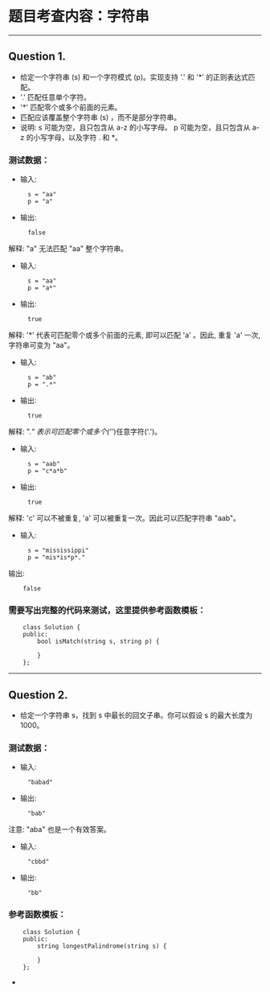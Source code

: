 # 题目考查内容：字符串
---
## Question 1.
- 给定一个字符串 (s) 和一个字符模式 (p)。实现支持 '.' 和 '*' 的正则表达式匹配。
- '.' 匹配任意单个字符。
- '*' 匹配零个或多个前面的元素。
- 匹配应该覆盖整个字符串 (s) ，而不是部分字符串。
- 说明:
	s 可能为空，且只包含从 a-z 的小写字母。
	p 可能为空，且只包含从 a-z 的小写字母，以及字符 . 和 *。
### 测试数据：
- 输入:

		s = "aa"
		p = "a"
- 输出:

		false
解释: "a" 无法匹配 "aa" 整个字符串。
- 输入:
		
		s = "aa"
		p = "a*"
- 输出: 

		true
解释: '*' 代表可匹配零个或多个前面的元素, 即可以匹配 'a' 。因此, 重复 'a' 一次, 字符串可变为 "aa"。
- 输入:
	
		s = "ab"
		p = ".*"
- 输出: 

		true
解释: ".*" 表示可匹配零个或多个('*')任意字符('.')。
- 输入:
	
		s = "aab"
		p = "c*a*b"
- 输出: 
 
		true
解释: 'c' 可以不被重复, 'a' 可以被重复一次。因此可以匹配字符串 "aab"。
- 输入:
	
		s = "mississippi"
		p = "mis*is*p*."
输出: 
		
		false

### 需要写出完整的代码来测试，这里提供参考函数模板：

 		class Solution {
		public:
    		bool isMatch(string s, string p) {
        
    		}
		};



---
## Question 2.
- 给定一个字符串 s，找到 s 中最长的回文子串。你可以假设 s 的最大长度为 1000。

### 测试数据：
- 输入:
	
		"babad"
- 输出: 
 
		"bab"
注意: "aba" 也是一个有效答案。
- 输入:
	
		"cbbd"
- 输出: 

		"bb"	

### 参考函数模板：
		class Solution {
		public:
    		string longestPalindrome(string s) {
        
    		}
		};

- 
